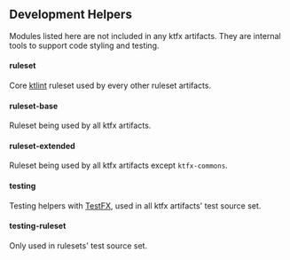 Development Helpers
-------------------
Modules listed here are not included in any ktfx artifacts.
They are internal tools to support code styling and testing.

#### ruleset
Core [ktlint](https://github.com/shyiko/ktlint) ruleset used by every other ruleset artifacts.

#### ruleset-base
Ruleset being used by all ktfx artifacts.

#### ruleset-extended
Ruleset being used by all ktfx artifacts except `ktfx-commons`.

#### testing
Testing helpers with [TestFX](https://github.com/TestFX/TestFX), used in all ktfx artifacts' test source set.

#### testing-ruleset
Only used in rulesets' test source set.